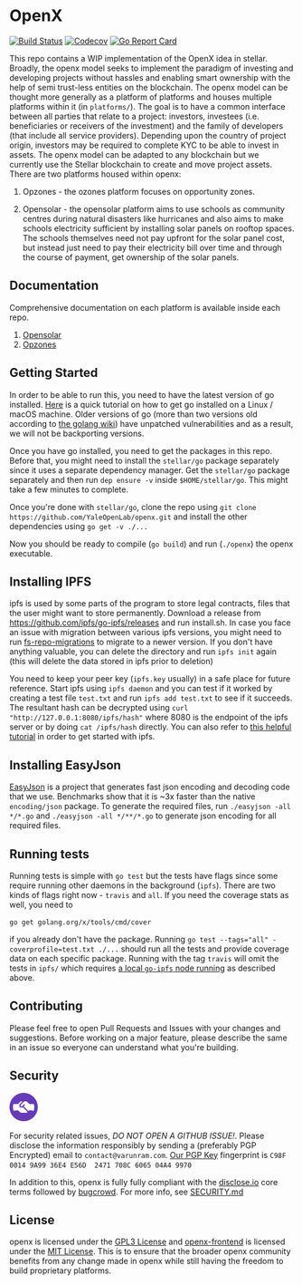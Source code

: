 # OpenX

[![Build Status](https://travis-ci.com/YaleOpenLab/openx.svg?branch=master)](https://travis-ci.com/YaleOpenLab/openx)
[![Codecov](https://codecov.io/gh/YaleOpenLab/openx/branch/master/graph/badge.svg)](https://codecov.io/gh/YaleOpenLab/openx)
[![Go Report Card](https://goreportcard.com/badge/github.com/YaleOpenLab/openx)](https://goreportcard.com/report/github.com/YaleOpenLab/openx)

This repo contains a WIP implementation of the OpenX idea in stellar. Broadly, the openx model seeks to implement the paradigm of investing and developing projects without hassles and enabling smart ownership with the help of semi trust-less entities on the blockchain. The openx model can be thought more generally as a platform of platforms and houses multiple platforms within it (in `platforms/`).  The goal is to have a common interface between all parties that relate to a project: investors, investees (i.e. beneficiaries or receivers of the investment) and the family of developers (that include all service providers). Depending upon the country of project origin, investors may be required to complete KYC to be able to invest in assets. The openx model can be adapted to any blockchain but we currently use the Stellar blockchain to create and move project assets. There are two platforms housed within openx:

1. Opzones - the ozones platform focuses on opportunity zones.

2. Opensolar - the opensolar platform aims to use schools as community centres during natural disasters like hurricanes and also aims to make schools electricity sufficient by installing solar panels on rooftop spaces. The schools themselves need not pay upfront for the solar panel cost, but instead just need to pay their electricity bill over time and through the course of payment, get ownership of the solar panels.

## Documentation

Comprehensive documentation on each platform is available inside each repo.

1. [Opensolar](platforms/opensolar/README.md)
2. [Opzones](platforms/ozones/README.md)

## Getting Started

In order to be able to run this, you need to have the latest version of go installed. [Here](https://tecadmin.net/install-go-on-ubuntu/) is a quick tutorial on how to get go installed on a Linux / macOS machine. Older versions of go (more than two versions old according to [the golang wiki](https://github.com/golang/go/wiki/MinorReleases)) have unpatched vulnerabilities and as a result, we will not be backporting versions.

Once you have go installed, you need to get the packages in this repo. Before that, you might need to install the `stellar/go` package separately since it uses a separate dependency manager. Get the `stellar/go` package separately and then run `dep ensure -v` inside `$HOME/stellar/go`. This might take a few minutes to complete.

Once you're done with `stellar/go`, clone the repo using `git clone https://github.com/YaleOpenLab/openx.git` and install the other dependencies using `go get -v ./...`

Now you should be ready to compile (`go build`) and run (`./openx`) the openx executable.

## Installing IPFS

ipfs is used by some parts of the program to store legal contracts, files that the user might want to store permanently. Download a release from https://github.com/ipfs/go-ipfs/releases and run install.sh. In case you face an issue with migration between various ipfs versions, you might need to run [fs-repo-migrations](https://github.com/ipfs/fs-repo-migrations/blob/master/run.md) to migrate to a newer version. If you don't have anything valuable, you can delete the directory and run `ipfs init` again (this will delete the data stored in ipfs prior to deletion)

You need to keep your peer key (`ipfs.key` usually) in a safe place for future reference. Start ipfs using `ipfs daemon` and you can test if it worked by creating a test file `test.txt` and run `ipfs add test.txt` to see if it succeeds. The resultant hash can be decrypted using `curl "http://127.0.0.1:8080/ipfs/hash"` where 8080 is the endpoint of the ipfs server or by doing `cat /ipfs/hash` directly. You can also refer to [this helpful tutorial](https://michalzalecki.com/set-up-ipfs-node-on-the-server/) in order to get started with ipfs.

## Installing EasyJson

[EasyJson](https://github.com/mailru/easyjson) is a project that generates fast json encoding and decoding code that we use. Benchmarks show that it is ~3x faster than the native `encoding/json` package. To generate the required files, run `./easyjson -all */*.go` and `./easyjson -all */**/*.go` to generate json encoding for all required files.

## Running tests

Running tests is simple with `go test` but the tests have flags since some require running other daemons in the background (`ipfs`). There are two kinds of flags right now - `travis` and `all`. If you need the coverage stats as well, you need to
```
go get golang.org/x/tools/cmd/cover
```
if you already don't have the package. Running `go test --tags="all" -coverprofile=test.txt ./...` should run all the tests and provide coverage data on each specific package. Running with the tag `travis` will omit the tests in `ipfs/` which requires [a local `go-ipfs` node running](https://michalzalecki.com/set-up-ipfs-node-on-the-server/) as described above.

## Contributing

Please feel free to open Pull Requests and Issues with your changes and suggestions. Before working on a major feature, please describe the same in an issue so everyone can understand what you're building.

## Security

<img src="security/discloseio.png" width="50">  

For security related issues, *DO NOT OPEN A GITHUB ISSUE!*. Please disclose the information responsibly by sending a (preferably PGP Encrypted) email to `contact@varunram.com`. [Our PGP Key](https://pgp.mit.edu/pks/lookup?op=vindex&fingerprint=on&search=0x708C606504A49970) fingerprint is `C98F 0014 9A99 36E4 E56D  2471 708C 6065 04A4 9970`  

In addition to this, openx is fully fully compliant with the [disclose.io](https://disclose.io) core terms followed by [bugcrowd](https://www.bugcrowd.com/resource/what-is-responsible-disclosure/). For more info, see [SECURITY.md](SECURITY.md)

## License
openx is licensed under the [GPL3 License](https://github.com/YaleOpenLab/openx/blob/master/LICENSE) and [openx-frontend](https://github.com/YaleOpenLab/openx-frontend) is licensed under the [MIT License](https://github.com/YaleOpenLab/openx-frontend/blob/master/LICENSE.md). This is to ensure that the broader openx community benefits from any change made in openx while still having the freedom to build proprietary platforms.
